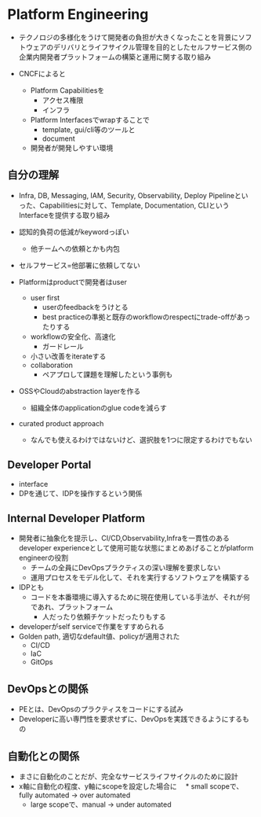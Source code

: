 # Platform Engineering

* テクノロジの多様化をうけて開発者の負担が大きくなったことを背景にソフトウェアのデリバリとライフサイクル管理を目的としたセルフサービス側の企業内開発者プラットフォームの構築と運用に関する取り組み

* CNCFによると
  * Platform Capabilitiesを
    * アクセス権限
    * インフラ
  * Platform Interfacesでwrapすることで 
    * template, gui/cli等のツールと
    * document
  * 開発者が開発しやすい環境


## 自分の理解

* Infra, DB, Messaging, IAM, Security, Observability, Deploy Pipelineといった、Capabilitiesに対して、Template, Documentation, CLIというInterfaceを提供する取り組み
* 認知的負荷の低減がkeywordっぽい
  * 他チームへの依頼とかも内包
* セルフサービス=他部署に依頼してない
* Platformはproductで開発者はuser
  * user first
    * userのfeedbackをうけとる
    * best practiceの準拠と既存のworkflowのrespectにtrade-offがあったりする
  * workflowの安全化、高速化
    * ガードレール
  * 小さい改善をiterateする
  * collaboration
    * ペアプロして課題を理解したという事例も

* OSSやCloudのabstraction layerを作る
  * 組織全体のapplicationのglue codeを減らす

* curated product approach
  * なんでも使えるわけではないけど、選択肢を1つに限定するわけでもない

## Developer Portal

* interface
* DPを通じて、IDPを操作するという関係

## Internal Developer Platform

* 開発者に抽象化を提示し、CI/CD,Observability,Infraを一貫性のあるdeveloper experienceとして使用可能な状態にまとめあげることがplatform engineerの役割
  * チームの全員にDevOpsプラクティスの深い理解を要求しない
  * 運用プロセスをモデル化して、それを実行するソフトウェアを構築する
* IDPとも
  * コードを本番環境に導入するために現在使用している手法が、それが何であれ、プラットフォーム
    * 人だったり依頼チケットだったりもする
* developerがself serviceで作業をすすめられる
* Golden path, 適切なdefault値、policyが適用された
  * CI/CD
  * IaC
  * GitOps


## DevOpsとの関係

* PEとは、DevOpsのプラクティスをコードにする試み
* Developerに高い専門性を要求せずに、DevOpsを実践できるようにするもの

## 自動化との関係

* まさに自動化のことだが、完全なサービスライフサイクルのために設計
* x軸に自動化の程度、y軸にscopeを設定した場合に
　* small scopeで、fully automated -> over automated
  * large scopeで、manual -> under automated
